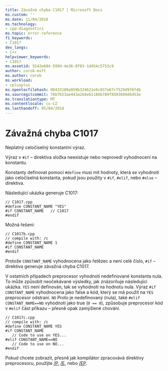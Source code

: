 ```yaml
---
title: Závažná chyba C1017 | Microsoft Docs
ms.custom: ''
ms.date: 11/04/2016
ms.technology:
- cpp-diagnostics
ms.topic: error-reference
f1_keywords:
- C1017
dev_langs:
- C++
helpviewer_keywords:
- C1017
ms.assetid: 5542e604-599d-4e36-8f83-1d454c5753c9
author: corob-msft
ms.author: corob
ms.workload:
- cplusplus
ms.openlocfilehash: 08433109a959b324621e9c837e67cf529d9f6fdb
ms.sourcegitcommit: 76b7653ae443a2b8eb1186b789f8503609d6453e
ms.translationtype: MT
ms.contentlocale: cs-CZ
ms.lasthandoff: 05/04/2018
---
```

# <a name="fatal-error-c1017"></a>Závažná chyba C1017
Neplatný celočíselný konstantní výraz.  
  
 Výraz v `#if` – direktiva složka neexistuje nebo neprovedl vyhodnocení na konstantu.  
  
 Konstanty definovat pomocí `#define` musí mít hodnoty, která se vyhodnotí jako celočíselná konstanta, pokud jsou použity v `#if`, `#elif`, nebo `#else` – direktiva.  
  
 Následující ukázka generuje C1017:  
  
```  
// C1017.cpp  
#define CONSTANT_NAME "YES"  
#if CONSTANT_NAME   // C1017  
#endif  
```  
  
 Možná řešení:  
  
```  
// C1017b.cpp  
// compile with: /c  
#define CONSTANT_NAME 1  
#if CONSTANT_NAME  
#endif  
```  
  
 Protože `CONSTANT_NAME` vyhodnocena jako řetězec a není celé číslo, `#if` – direktiva generuje závažná chyba C1017.  
  
 V ostatních případech preprocesor vyhodnotí nedefinované konstanta nula. To může způsobit neočekávané výsledky, jak znázorňuje následující ukázka. `YES` není definován, tak se vyhodnotí na hodnotu nula. Výraz `#if` `CONSTANT_NAME` vyhodnocena jako false a kód, který se má použít na `YES` preprocesor odstraní. `NO` Proto je nedefinovaný (nula), také `#elif` `CONSTANT_NAME==NO` vyhodnotí jako true (`0 == 0`), způsobuje preprocesor kód v `#elif` část příkazu – přesně opak zamýšlené chování.  
  
```  
// C1017c.cpp  
// compile with: /c  
#define CONSTANT_NAME YES  
#if CONSTANT_NAME  
   // Code to use on YES...  
#elif CONSTANT_NAME==NO  
   // Code to use on NO...  
#endif  
```  
  
 Pokud chcete zobrazit, přesně jak kompilátor zpracovává direktivy preprocesoru, použijte [/P](../../build/reference/p-preprocess-to-a-file.md), [/E](../../build/reference/e-preprocess-to-stdout.md), nebo [/EP](../../build/reference/ep-preprocess-to-stdout-without-hash-line-directives.md).